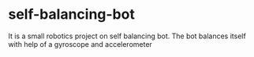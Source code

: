# self-balancing-bot
It is a small robotics project on self balancing bot. The bot balances itself with help of a gyroscope and accelerometer
